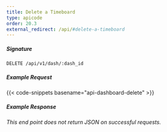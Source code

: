 ```yaml
---
title: Delete a Timeboard
type: apicode
order: 20.3
external_redirect: /api/#delete-a-timeboard
---
```


##### Signature
`DELETE /api/v1/dash/:dash_id`
##### Example Request
{{< code-snippets basename="api-dashboard-delete" >}}
##### Example Response
*This end point does not return JSON on successful requests.*
